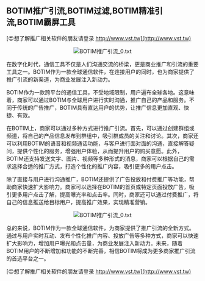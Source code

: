 ## **BOTIM推广引流,BOTIM过滤,BOTIM精准引流,BOTIM霸屏工具**

[😍想了解推广相关软件的朋友请登录 http://www.vst.tw](http://www.vst.tw)

 <center><img src="https://vst.tw/MP4/tuiguang/png/3.png" alt="BOTIM推广引流_0.txt"></center>

在数字化时代，通信工具不仅是人们沟通交流的桥梁，更是商业推广和引流的重要工具之一。BOTIM作为一款全球通信软件，在连接用户的同时，也为商家提供了推广引流的新渠道，为商业发展注入新动力。

BOTIM作为一款跨平台的通信工具，不受地域限制，用户遍布全球各地。这意味着，商家可以通过BOTIM与全球用户进行实时沟通，推广自己的产品和服务。不同于传统的广告推广，BOTIM具有直达用户的优势，让推广信息更加直观、快捷、有效。

在BOTIM上，商家可以通过多种方式进行推广引流。首先，可以通过创建群组或频道，将自己的产品信息发布到群组中，吸引群成员的关注和讨论。其次，商家还可以利用BOTIM的语音和视频通话功能，与客户进行面对面的沟通，直接解答疑问，提供个性化的服务，增强用户体验，从而提升用户的购买意愿。此外，BOTIM还支持发送文字、图片、视频等多种形式的消息，商家可以根据自己的需求选择合适的推广方式，打造个性化的推广内容，吸引更多的用户点击。

除了直接与用户进行沟通推广，BOTIM还提供了广告投放和付费推广等功能，帮助商家快速扩大影响力。商家可以选择在BOTIM的首页或特定页面投放广告，吸引更多用户点击了解，提高曝光率和点击率。同时，商家还可以通过付费推广，将自己的信息推送给目标用户，提高推广效果，实现精准营销。

 <center><img src="https://vst.tw/MP4/tuiguang/png/0.png" alt="BOTIM推广引流_0.txt"></center>

总的来说，BOTIM作为一款全球通信软件，为商家提供了推广引流的全新方式。通过与用户实时互动、发布个性化推广内容、投放广告等多种方式，商家可以快速扩大影响力，增加用户曝光和点击量，为商业发展注入新动力。未来，随着BOTIM用户的不断增加和功能的不断完善，相信BOTIM将成为更多商家推广引流的首选平台之一。

[😍想了解推广相关软件的朋友请登录 http://www.vst.tw](http://www.vst.tw)



